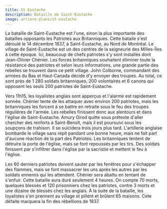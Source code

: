 ```yaml
---
title: St-Eustache
description: Bataille de Saint-Eustache
image: arriere-plans/st-eustache
---
```


La bataille de Saint-Eustache est l'une, sinon la plus importante des batailles opposants les Patriotes aux Britanniques. Cette bataile s'est déroulé le 14 décembre 1837, à Saint-Eustache, au Nord de Montréal. Le village de Saint-Eustache est un des centres de la seigneurie des Milles-Îles à cette époque. Ici, beaucoup de chefs patriotes s'y sont installés dont Jean-Olivier Chénier. Les forces britanniques souhaitent éliminer toute la résistance des patriotes et selon leurs informations, une grande partie des rebelles se trouvent dans ce petit village. John Colborne, commandant des armées du Bas et Haut-Canada décide d'y envoyer des troupes. Au total, ce sont près de 1 280 soldats britanniques, 200 volontaires et 6 canons qui opposent les seuls 200 patriotes de Saint-Eustache. 

Vers 11h15, les loyalistes anglais sont apperçus et l'alarme est rapidement sonnée. Chénier tente de les attaquer avec environ 200 patriotes, mais les britanniques les forcent à se battre en retraite sous le feu des troupes régulières de l'armée. Les rebelles finissent donc aux alentours et dans l'église de Saint-Eustache. Amury Girod quitte sous prétexte d'aller chercher des renforts à Saint-Benoît, mais il est poursuivi sous les soupçons de trahison. Il se suicidera trois jours plus tard. L'artillerie anglaise bombarde le village sans répit pandant une bonne heure, mais ne fait part d'aucune réaction de la part des Patriotes. Les britanniques tentent de détruire la porte de l'église, mais se font repoussés par les tirs. Des soldats finissent par s'infiltrer dans l'église par la sacristie et mettent le feu à l'église. 

Les 60 derniers patriotes doivent sauter par les fenêtres pour s'échapper des flammes, mais se font massacrer les uns après les autres par les soldats ennemis qui les attendent. Chénier sera abattu en tentant de s'enfuir. Cette bataille aura duré seulement 4 heures. On compte 70 morts, quelques blessés et 120 prisonniers chez les patriotes, contre 3 morts et une dizaine de blessés chez les anglais. À la suite de la bataille, les loyalistes s'en prennent au village et pillent et brûlent 65 maisons. Cete défaite marquera la fin des rébellions de 1837.
